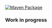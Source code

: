 [![Maven Package](https://github.com/ezTxmMC/ezLib/actions/workflows/maven-publish.yml/badge.svg)](https://github.com/ezTxmMC/ezLib/actions/workflows/maven-publish.yml)
### Work in progress
